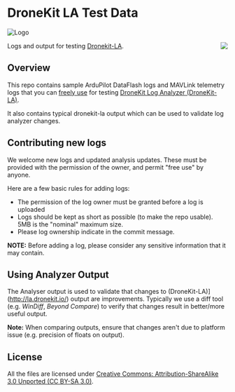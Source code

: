 # DroneKit LA Test Data

![Logo](https://cloud.githubusercontent.com/assets/5368500/10805537/90dd4b14-7e22-11e5-9592-5925348a7df9.png)

<a href="https://discuss.dronekit.io/c/dronekit-la-log-analyzer"><img align="right" src="https://img.shields.io/badge/support-discuss.dronekit.io-blue.svg"></img></a>

Logs and output for testing [Dronekit-LA](http://la.dronekit.io/).

## Overview

This repo contains sample ArduPilot DataFlash logs and MAVLink telemetry logs that you can [freely use](#license) for testing [DroneKit Log Analyzer (DroneKit-LA)](http://la.dronekit.io/). 

It also contains typical dronekit-la output which can be used to validate log analyzer changes.


## Contributing new logs

We welcome new logs and updated analysis updates. These must be provided with the permission of the owner, and permit "free use" by anyone. 

Here are a few basic rules for adding logs:

* The permission of the log owner must be granted before a log is uploaded
* Logs should be kept as short as possible (to make the repo usable). 5MB is the "nominal" maximum size.
* Please log ownership indicate in the commit message.
 
**NOTE:** Before adding a log, please consider any sensitive information that it may contain.


## Using Analyzer Output

The Analyser output is used to validate that changes to (DroneKit-LA)](http://la.dronekit.io/) output are improvements. Typically we use a diff tool (e.g. *WinDiff*, *Beyond Compare*) to verify that changes result in better/more useful output.

**Note:** When comparing outputs, ensure that changes aren't due to platform issue (e.g. precision of floats on output).


## License

All the files are licensed under [Creative Commons: Attribution-ShareAlike 3.0 Unported (CC BY-SA 3.0)](http://creativecommons.org/licenses/by-sa/3.0/).

